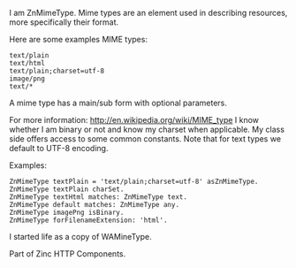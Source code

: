 I am ZnMimeType.Mime types are an element used in describing resources, more specifically their format.Here are some examples MIME types:	text/plain	text/html	text/plain;charset=utf-8	image/png	text/* A mime type has a main/sub form with optional parameters. For more information: http://en.wikipedia.org/wiki/MIME_typeI know whether I am binary or not and know my charset when applicable.My class side offers access to some common constants.Note that for text types we default to UTF-8 encoding.Examples:	ZnMimeType textPlain = 'text/plain;charset=utf-8' asZnMimeType.	ZnMimeType textPlain charSet.	ZnMimeType textHtml matches: ZnMimeType text.	ZnMimeType default matches: ZnMimeType any.	ZnMimeType imagePng isBinary.	ZnMimeType forFilenameExtension: 'html'.I started life as a copy of WAMineType.Part of Zinc HTTP Components.